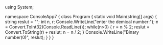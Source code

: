 using System;

namespace ConsoleApp7
{
    class Program
    {
        static void Main(string[] args)
        {
            string reslut = "";
            int n, r;
            Console.WriteLine("enter the demical number:");
            n = Convert.ToInt32(Console.ReadLine());
            while(n>0)
            {
                r = n % 2;
                reslut = Convert.ToString(r) + reslut;
                n = n / 2;
            }
            Console.WriteLine("Binary number(0)", reslut);
        }
    }
}
